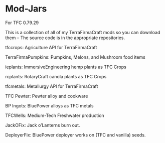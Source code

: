 Mod-Jars
================

For TFC 0.79.29

This is a collection of all of my TerraFirmaCraft mods so you can download them – The source code is in the appropriate repositories.

tfccrops: Agriculture API for TerraFirmaCraft

TerraFirmaPumpkins: Pumpkins, Melons, and Mushroom food items

ieplants: ImmersiveEngineering hemp plants as TFC Crops

rcplants: RotaryCraft canola plants as TFC Crops

tfcmetals: Metallurgy API for TerraFirmaCraft

TFC Pewter: Pewter alloy and cookware

BP Ingots: BluePower alloys as TFC metals

TFCWells: Medium-Tech Freshwater production

JackOFix: Jack o’Lanterns burn out.

DeployerFix: BluePower deployer works on (TFC and vanilla) seeds.

